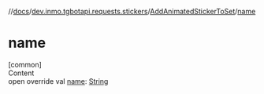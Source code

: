 //[docs](../../../index.md)/[dev.inmo.tgbotapi.requests.stickers](../index.md)/[AddAnimatedStickerToSet](index.md)/[name](name.md)



# name  
[common]  
Content  
open override val [name](name.md): [String](https://kotlinlang.org/api/latest/jvm/stdlib/kotlin/-string/index.html)  



